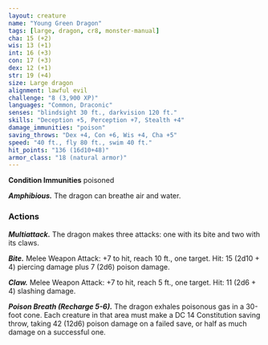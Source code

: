 ```yaml
---
layout: creature
name: "Young Green Dragon"
tags: [large, dragon, cr8, monster-manual]
cha: 15 (+2)
wis: 13 (+1)
int: 16 (+3)
con: 17 (+3)
dex: 12 (+1)
str: 19 (+4)
size: Large dragon
alignment: lawful evil
challenge: "8 (3,900 XP)"
languages: "Common, Draconic"
senses: "blindsight 30 ft., darkvision 120 ft."
skills: "Deception +5, Perception +7, Stealth +4"
damage_immunities: "poison"
saving_throws: "Dex +4, Con +6, Wis +4, Cha +5"
speed: "40 ft., fly 80 ft., swim 40 ft."
hit_points: "136 (16d10+48)"
armor_class: "18 (natural armor)"
---
```


**Condition Immunities** poisoned

***Amphibious.*** The dragon can breathe air and water.

### Actions

***Multiattack.*** The dragon makes three attacks: one with its bite and two with its claws.

***Bite.*** Melee Weapon Attack: +7 to hit, reach 10 ft., one target. Hit: 15 (2d10 + 4) piercing damage plus 7 (2d6) poison damage.

***Claw.*** Melee Weapon Attack: +7 to hit, reach 5 ft., one target. Hit: 11 (2d6 + 4) slashing damage.

***Poison Breath (Recharge 5-6).*** The dragon exhales poisonous gas in a 30-foot cone. Each creature in that area must make a DC 14 Constitution saving throw, taking 42 (12d6) poison damage on a failed save, or half as much damage on a successful one.